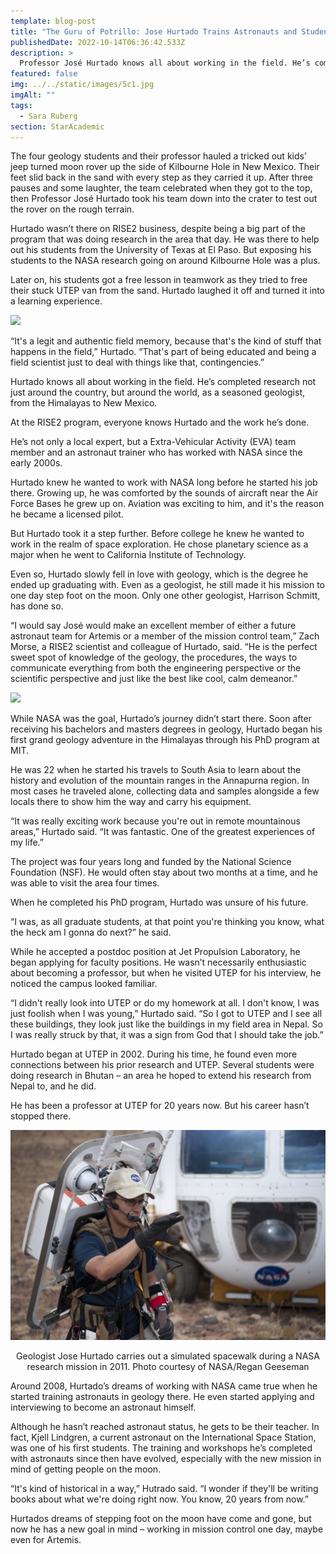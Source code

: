 ```yaml
---
template: blog-post
title: "The Guru of Potrillo: Jose Hurtado Trains Astronauts and Students in an Open-Air Classroom a Mile Wide"
publishedDate: 2022-10-14T06:36:42.533Z
description: >
  Professor José Hurtado knows all about working in the field. He’s completed research not just around the country, but around the world, as a seasoned geologist, from the Himalayas to New Mexico.
featured: false
img: ../../static/images/5c1.jpg
imgAlt: ""
tags:
  - Sara Ruberg
section: StarAcademic
---
```

The four geology students and their professor hauled a tricked out kids’ jeep turned moon rover up the side of Kilbourne Hole in New Mexico. Their feet slid back in the sand with every step as they carried it up. After three pauses and some laughter, the team celebrated when they got to the top, then Professor José Hurtado took his team down into the crater to test out the rover on the rough terrain.

Hurtado wasn’t there on RISE2 business, despite being a big part of the program that was doing research in the area that day. He was there to help out his students from the University of Texas at El Paso. But exposing his students to the NASA research going on around Kilbourne Hole was a plus.

Later on, his students got a free lesson in teamwork as they tried to free their stuck UTEP van from the sand. Hurtado laughed it off and turned it into a learning experience.

![](../../static/images/5c2.jpg)

“It's a legit and authentic field memory, because that's the kind of stuff that happens in the field,” Hurtado. “That's part of being educated and being a field scientist just to deal with things like that, contingencies.”

Hurtado knows all about working in the field. He’s completed research not just around the country, but around the world, as a seasoned geologist, from the Himalayas to New Mexico.

At the RISE2 program, everyone knows Hurtado and the work he’s done. 

He’s not only a local expert, but a Extra-Vehicular Activity (EVA) team member and an astronaut trainer who has worked with NASA since the early 2000s. 

Hurtado knew he wanted to work with NASA long before he started his job there. Growing up, he was comforted by the sounds of aircraft near the Air Force Bases he grew up on. Aviation was exciting to him, and it's the reason he became a licensed pilot.

But Hurtado took it a step further. Before college he knew he wanted to work in the realm of space exploration. He chose planetary science as a major when he went to California Institute of Technology.

Even so, Hurtado slowly fell in love with geology, which is the degree he ended up graduating with. Even as a geologist, he still made it his mission to one day step foot on the moon. Only one other geologist, Harrison Schmitt, has done so.

“I would say José would make an excellent member of either a future astronaut team for Artemis or a member of the mission control team,” Zach Morse, a RISE2 scientist and colleague of Hurtado, said. “He is the perfect sweet spot of knowledge of the geology, the procedures, the ways to communicate everything from both the engineering perspective or the scientific perspective and just like the best like cool, calm demeanor.”

![](../../static/images/5c3.jpg)

While NASA was the goal, Hurtado’s journey didn’t start there. Soon after receiving his bachelors and masters degrees in geology, Hurtado began his first grand geology adventure in the Himalayas through his PhD program at MIT.

He was 22 when he started his travels to South Asia to learn about the history and evolution of the mountain ranges in the Annapurna region. In most cases he traveled alone, collecting data and samples alongside a few locals there to show him the way and carry his equipment.

“It was really exciting work because you're out in remote mountainous areas,” Hurtado said. “It was fantastic. One of the greatest experiences of my life.”

The project was four years long and funded by the National Science Foundation (NSF). He would often stay about two months at a time, and he was able to visit the area four times.

When he completed his PhD program, Hurtado was unsure of his future.

“I was, as all graduate students, at that point you're thinking you know, what the heck am I gonna do next?” he said.

While he accepted a postdoc position at Jet Propulsion Laboratory, he began applying for faculty positions. He wasn’t necessarily enthusiastic about becoming a professor, but when he visited UTEP for his interview, he noticed the campus looked familiar. 

“I didn't really look into UTEP or do my homework at all. I don't know, I was just foolish when I was young,” Hurtado said. “So I got to UTEP and I see all these buildings, they look just like the buildings in my field area in Nepal. So I was really struck by that, it was a sign from God that I should take the job.”

Hurtado began at UTEP in 2002. During his time, he found even more connections between his prior research and UTEP. Several students were doing research in Bhutan – an area he hoped to extend his research from Nepal to, and he did. 

He has been a professor at UTEP for 20 years now. But his career hasn’t stopped there.

![](../../static/images/5c4.jpg)
<figcaption class="rr-caption" align="center">Geologist Jose Hurtado carries out a simulated spacewalk during a NASA research mission in 2011. Photo courtesy of NASA/Regan Geeseman</figcaption>

Around 2008, Hurtado’s dreams of working with NASA came true when he started training astronauts in geology there. He even started applying and interviewing to become an astronaut himself.

Although he hasn’t reached astronaut status, he gets to be their teacher. In fact, Kjell Lindgren, a current astronaut on the International Space Station, was one of his first students. The training and workshops he’s completed with astronauts since then have evolved, especially with the new mission in mind of getting people on the moon.

“It's kind of historical in a way,” Hutrado said. “I wonder if they'll be writing books about what we're doing right now. You know, 20 years from now.”

Hurtados dreams of stepping foot on the moon have come and gone, but now he has a new goal in mind – working in mission control one day, maybe even for Artemis.